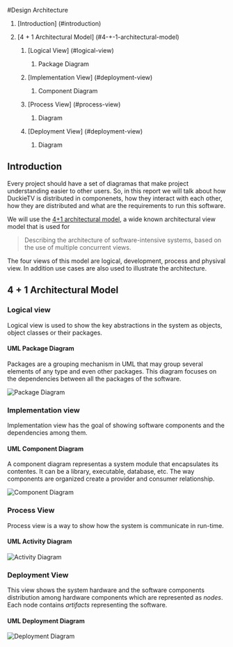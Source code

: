 #Design Architecture

1. [Introduction] (#introduction)

2. [4 + 1 Architectural Model] (#4-+-1-architectural-model)

    1. [Logical View] (#logical-view)
        1. Package Diagram
  
    2. [Implementation View] (#deployment-view)
        1. Component Diagram

    4. [Process View] (#process-view)
        1. Diagram

    5. [Deployment View] (#deployment-view)
        1. Diagram


## Introduction
Every project should have a set of diagramas that make project understanding easier to other users. So, in this report we will talk about how DuckieTV is distributed in componenets, how they interact with each other, how they are distributed and what are the requirements to run this software.

We will use the [4+1 architectural model](https://en.wikipedia.org/wiki/4%2B1_architectural_view_model), a wide known architectural view model that is used for

> Describing the architecture of software-intensive systems, based on the use of multiple concurrent views.

The four views of this model are logical, development, process and physival view. In addition use cases are also used to illustrate the architecture.

## 4 + 1 Architectural Model

### Logical view
Logical view is used to show the key abstractions in the system as objects, object classes or their packages.

#### UML Package Diagram
Packages are a grouping mechanism in UML that may group several elements of any type and even other packages. This diagram focuses on the dependencies between all the packages of the software.

![Package Diagram](http://i.imgur.com/sm1QUgb.png)

### Implementation view
Implementation view has the goal of showing software components and the dependencies among them.

#### UML Component Diagram
A component diagram representas a system module that encapsulates its contentes. It can be a library, executable, database, etc. The way components are organized create a provider and consumer  relationship.

![Component Diagram](http://i.imgur.com/ZPFajspl.jpg)

### Process View
Process view is a way to show how the system is communicate in run-time.
#### UML Activity Diagram
![Activity Diagram]()

### Deployment View
This view shows the system hardware and the software components distribution among hardware components which are represented as *nodes*. Each node contains *artifacts* representing the software.

#### UML Deployment Diagram
![Deployment Diagram]()
